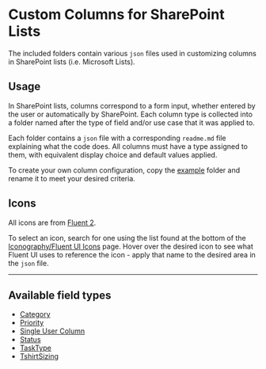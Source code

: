 # Custom Columns for SharePoint Lists

The included folders contain various `json` files used in customizing columns in SharePoint lists (i.e. Microsoft Lists).

## Usage

In SharePoint lists, columns correspond to a form input, whether entered by the user or automatically by SharePoint. Each column type is collected into a folder named after the type of field and/or use case that it was applied to.

Each folder contains a `json` file with a corresponding `readme.md` file explaining what the code does. All columns must have a type assigned to them, with equivalent display choice and default values applied.

To create your own column configuration, copy the [example](example) folder and rename it to meet your desired criteria.

## Icons

All icons are from [Fluent 2](https://fluent2.microsoft.design/iconography).

To select an icon, search for one using the list found at the bottom of the [Iconography/Fluent UI Icons](https://developer.microsoft.com/en-us/fluentui#/styles/web/icons) page. Hover over the desired icon to see what Fluent UI uses to reference the icon - apply that name to the desired area in the `json` file.

---

## Available field types

- [Category](Category/Readme.md)
- [Priority](Priority/Readme.md)
- [Single User Column](SingleUserColumn/Readme.md)
- [Status](Status/Readme.md)
- [TaskType](TaskType/Readme.md)
- [TshirtSizing](TshirtSizing/Readme.md)

